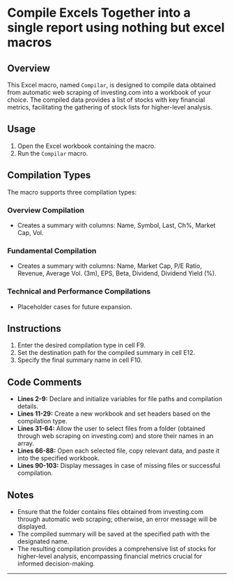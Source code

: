 # Compile Excels Together into a single report using nothing but excel macros

## Overview

This Excel macro, named `Compilar`, is designed to compile data obtained from automatic web scraping of investing.com into a workbook of your choice. The compiled data provides a list of stocks with key financial metrics, facilitating the gathering of stock lists for higher-level analysis.

## Usage

1. Open the Excel workbook containing the macro.
2. Run the `Compilar` macro.

## Compilation Types

The macro supports three compilation types:

### Overview Compilation

- Creates a summary with columns: Name, Symbol, Last, Ch%, Market Cap, Vol.

### Fundamental Compilation

- Creates a summary with columns: Name, Market Cap, P/E Ratio, Revenue, Average Vol. (3m), EPS, Beta, Dividend, Dividend Yield (%).

### Technical and Performance Compilations

- Placeholder cases for future expansion.

## Instructions

1. Enter the desired compilation type in cell F9.
2. Set the destination path for the compiled summary in cell E12.
3. Specify the final summary name in cell F10.

## Code Comments

- **Lines 2-9:** Declare and initialize variables for file paths and compilation details.
- **Lines 11-29:** Create a new workbook and set headers based on the compilation type.
- **Lines 31-64:** Allow the user to select files from a folder (obtained through web scraping on investing.com) and store their names in an array.
- **Lines 66-88:** Open each selected file, copy relevant data, and paste it into the specified workbook.
- **Lines 90-103:** Display messages in case of missing files or successful compilation.

## Notes

- Ensure that the folder contains files obtained from investing.com through automatic web scraping; otherwise, an error message will be displayed.
- The compiled summary will be saved at the specified path with the designated name.
- The resulting compilation provides a comprehensive list of stocks for higher-level analysis, encompassing financial metrics crucial for informed decision-making.

--- 
